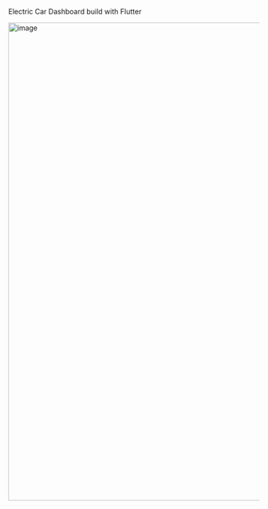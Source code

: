 Electric Car Dashboard build with Flutter

<img width="960" alt="image" src="https://github.com/yoraag11/digital_speedo/assets/109724494/1dab1d65-e608-410b-84c1-a366e63b60ae">
